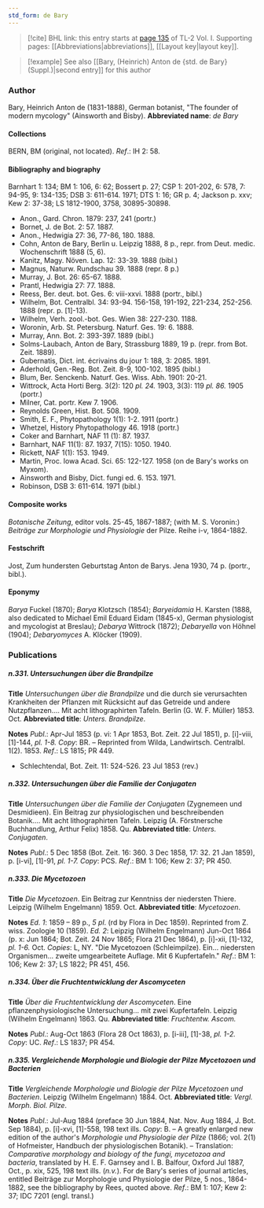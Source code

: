 ```yaml
---
std_form: de Bary
---
```


> [!cite] BHL link: this entry starts at [page 135](https://www.biodiversitylibrary.org/page/33120266) of TL-2 Vol. I.
> Supporting pages: [[Abbreviations|abbreviations]], [[Layout key|layout key]].

> [!example] See also [[Bary, (Heinrich) Anton de {std. de Bary} (Suppl.)|second entry]] for this author

### Author

Bary, Heinrich Anton de (1831-1888), German botanist, "The founder of modern mycology" (Ainsworth and Bisby). 
**Abbreviated name**: *de Bary*

#### Collections

BERN, BM (original, not located).
*Ref*.: IH 2: 58.

#### Bibliography and biography

Barnhart 1: 134; BM 1: 106, 6: 62; Bossert p. 27; CSP 1: 201-202, 6: 578, 7: 94-95, 9: 134-135; DSB 3: 611-614. 1971; DTS 1: 16; GR p. 4; Jackson p. xxv; Kew 2: 37-38; LS 1812-1900, 3758, 30895-30898.
- Anon., Gard. Chron. 1879: 237, 241 (portr.)
- Bornet, J. de Bot. 2: 57. 1887.
- Anon., Hedwigia 27: 36, 77-86, 180. 1888.
- Cohn, Anton de Bary, Berlin u. Leipzig 1888, 8 p., repr. from Deut. medic. Wochenschrift 1888 (5, 6).
- Kanitz, Magy. Növen. Lap. 12: 33-39. 1888 (bibl.)
- Magnus, Naturw. Rundschau 39. 1888 (repr. 8 p.)
- Murray, J. Bot. 26: 65-67. 1888.
- Prantl, Hedwigia 27: 77. 1888.
- Reess, Ber. deut. bot. Ges. 6: viii-xxvi. 1888 (portr., bibl.)
- Wilhelm, Bot. Centralbl. 34: 93-94. 156-158, 191-192, 221-234, 252-256. 1888 (repr. p. \[1\]-13).
- Wilhelm, Verh. zool.-bot. Ges. Wien 38: 227-230. 1188.
- Woronin, Arb. St. Petersburg. Naturf. Ges. 19: 6. 1888.
- Murray, Ann. Bot. 2: 393-397. 1889 (bibl.)
- Solms-Laubach, Anton de Bary, Strassburg 1889, 19 p. (repr. from Bot. Zeit. 1889).
- Gubernatis, Dict. int. écrivains du jour 1: 188, 3: 2085. 1891.
- Aderhold, Gen.-Reg. Bot. Zeit. 8-9, 100-102. 1895 (bibl.)
- Blum, Ber. Senckenb. Naturf. Ges. Wiss. Abh. 1901: 20-21.
- Wittrock, Acta Horti Berg. 3(2): 120 *pl. 24.* 1903, 3(3): 119 *pl. 86.* 1905 (portr.)
- Milner, Cat. portr. Kew 7. 1906.
- Reynolds Green, Hist. Bot. 508. 1909.
- Smith, E. F., Phytopathology 1(1): 1-2. 1911 (portr.)
- Whetzel, History Phytopathology 46. 1918 (portr.)
- Coker and Barnhart, NAF 11 (1): 87. 1937.
- Barnhart, NAF 11(1): 87. 1937, 7(15): 1050. 1940.
- Rickett, NAF 1(1): 153. 1949.
- Martin, Proc. Iowa Acad. Sci. 65: 122-127. 1958 (on de Bary's works on Myxom).
- Ainsworth and Bisby, Dict. fungi ed. 6. 153. 1971.
- Robinson, DSB 3: 611-614. 1971 (bibl.)

#### Composite works

*Botanische Zeitung*, editor vols. 25-45, 1867-1887; (with M. S. Voronin:) *Beiträge zur Morphologie und Physiologie* der Pilze. Reihe i-v, 1864-1882.

#### Festschrift

Jost, Zum hundersten Geburtstag Anton de Barys. Jena 1930, 74 p. (portr., bibl.).

#### Eponymy

*Barya* Fuckel (1870); *Barya* Klotzsch (1854); *Baryeidamia* H. Karsten (1888, also dedicated to Michael Emil Eduard Eidam (1845-x), German physiologist and mycologist at Breslau); *Debarya* Wittrock (1872); *Debaryella* von Höhnel (1904); *Debaryomyces* A. Klöcker (1909).

### Publications

##### n.331. Untersuchungen über die Brandpilze

**Title**
*Untersuchungen über die Brandpilze* und die durch sie verursachten Krankheiten der Pflanzen mit Rücksicht auf das Getreide und andere Nutzpflanzen.... Mit acht lithographirten Tafeln. Berlin (G. W. F. Müller) 1853. Oct.
**Abbreviated title**: *Unters. Brandpilze*.

**Notes**
*Publ*.: Apr-Jul 1853 (p. vi: 1 Apr 1853, Bot. Zeit. 22 Jul 1851), p. \[i\]-viii, \[1\]-144, *pl. 1-8. Copy*: BR. – Reprinted from Wilda, Landwirtsch. Centralbl. 1(2). 1853.
*Ref*.: LS 1815; PR 449.
- Schlechtendal, Bot. Zeit. 11: 524-526. 23 Jul 1853 (rev.)

##### n.332. Untersuchungen über die Familie der Conjugaten

**Title**
*Untersuchungen über die Familie der Conjugaten* (Zygnemeen und Desmidieen). Ein Beitrag zur physiologischen und beschreibenden Botanik.... Mit acht lithographirten Tafeln. Leipzig (A. Förstnersche Buchhandlung, Arthur Felix) 1858. Qu.
**Abbreviated title**: *Unters. Conjugaten*.

**Notes**
*Publ*.: 5 Dec 1858 (Bot. Zeit. 16: 360. 3 Dec 1858, 17: 32. 21 Jan 1859), p. \[i-vi\], \[1\]-91, *pl. 1-7. Copy*: PCS.
*Ref*.: BM 1: 106; Kew 2: 37; PR 450.

##### n.333. Die Mycetozoen

**Title**
*Die Mycetozoen*. Ein Beitrag zur Kenntniss der niedersten Thiere. Leipzig (Wilhelm Engelmann) 1859. Oct.
**Abbreviated title**: *Mycetozoen*.

**Notes**
*Ed. 1*: 1859 – 89 p., *5 pl*. (rd by Flora in Dec 1859). Reprinted from Z. wiss. Zoologie 10 (1859).
*Ed. 2*: Leipzig (Wilhelm Engelmann) Jun-Oct 1864 (p. x: Jun 1864; Bot. Zeit. 24 Nov 1865; Flora 21 Dec 1864), p. \[i\]-xii, \[1\]-132, *pl. 1-6.* Oct. *Copies*: L, NY. "Die Mycetozoen (Schleimpilze). Ein... niedersten Organismen... zweite umgearbeitete Auflage. Mit 6 Kupfertafeln."
*Ref*.: BM 1: 106; Kew 2: 37; LS 1822; PR 451, 456.

##### n.334. Über die Fruchtentwicklung der Ascomyceten

**Title**
*Über die Fruchtentwicklung der Ascomyceten*. Eine pflanzenphysiologische Untersuchung... mit zwei Kupfertafeln. Leipzig (Wilhelm Engelmann) 1863. Qu.
**Abbreviated title**: *Fruchtentw. Ascom.*

**Notes**
*Publ*.: Aug-Oct 1863 (Flora 28 Oct 1863), p. \[i-iii\], \[1\]-38, *pl. 1-2. Copy*: UC.
*Ref*.: LS 1837; PR 454.

##### n.335. Vergleichende Morphologie und Biologie der Pilze Mycetozoen und Bacterien

**Title**
*Vergleichende Morphologie und Biologie der Pilze Mycetozoen und Bacterien*. Leipzig (Wilhelm Engelmann) 1884. Oct.
**Abbreviated title**: *Vergl. Morph. Biol. Pilze*.

**Notes**
*Publ*.: Jul-Aug 1884 (preface 30 Jun 1884, Nat. Nov. Aug 1884, J. Bot. Sep 1884), p. \[i\]-xvi, \[1\]-558, 198 text ills. *Copy*: B. – A greatly enlarged new edition of the author's *Morphologie und Physiologie der Pilze* (1866; vol. 2(1) of Hofmeister, Handbuch der physiologischen Botanik). – Translation: *Comparative morphology and biology of the fungi, mycetozoa and bacteria*, translated by H. E. F. Garnsey and I. B. Balfour, Oxford Jul 1887, Oct., p. xix, 525, 198 text ills. (*n.v.*). For de Bary's series of journal articles, entitled Beiträge zur Morphologie und Physiologie der Pilze, 5 nos., 1864-1882, see the bibliography by Rees, quoted above.
*Ref*.: BM 1: 107; Kew 2: 37; IDC 7201 (engl. transl.)

